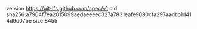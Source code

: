 version https://git-lfs.github.com/spec/v1
oid sha256:a7904f7ea2015099aedaeeeec327a7831eafe9090cfa297aacbb1d414d9d07be
size 8455
